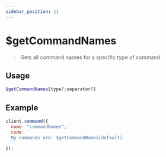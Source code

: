 ```yaml
---
sidebar_position: 11
---
```

# $getCommandNames

> Gets all command names for a specific type of command

## Usage

```php
$getCommandNames[type?;separator?]
```

## Example

```js
client.command({
  name: "commandNames",
  code: `
  My commands are: $getCommandNames[default]
  `
});
```
